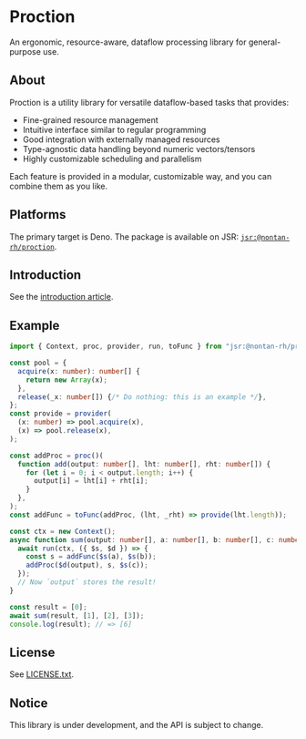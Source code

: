 # Proction

An ergonomic, resource-aware, dataflow processing library for general-purpose
use.

## About

Proction is a utility library for versatile dataflow-based tasks that provides:

- Fine-grained resource management
- Intuitive interface similar to regular programming
- Good integration with externally managed resources
- Type-agnostic data handling beyond numeric vectors/tensors
- Highly customizable scheduling and parallelism

Each feature is provided in a modular, customizable way, and you can combine
them as you like.

## Platforms

The primary target is Deno. The package is available on JSR:
[`jsr:@nontan-rh/proction`](https://jsr.io/@nontan-rh/proction).

## Introduction

See the [introduction article](docs/introduction.md).

## Example

```ts
import { Context, proc, provider, run, toFunc } from "jsr:@nontan-rh/proction";

const pool = {
  acquire(x: number): number[] {
    return new Array(x);
  },
  release(_x: number[]) {/* Do nothing: this is an example */},
};
const provide = provider(
  (x: number) => pool.acquire(x),
  (x) => pool.release(x),
);

const addProc = proc()(
  function add(output: number[], lht: number[], rht: number[]) {
    for (let i = 0; i < output.length; i++) {
      output[i] = lht[i] + rht[i];
    }
  },
);
const addFunc = toFunc(addProc, (lht, _rht) => provide(lht.length));

const ctx = new Context();
async function sum(output: number[], a: number[], b: number[], c: number[]) {
  await run(ctx, ({ $s, $d }) => {
    const s = addFunc($s(a), $s(b));
    addProc($d(output), s, $s(c));
  });
  // Now `output` stores the result!
}

const result = [0];
await sum(result, [1], [2], [3]);
console.log(result); // => [6]
```

## License

See [LICENSE.txt](LICENSE.txt).

## Notice

This library is under development, and the API is subject to change.
